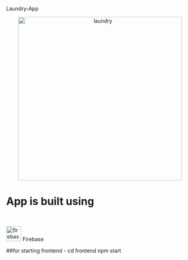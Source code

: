 Laundry-App

<div id='header' align='center'>
  <img src="https://img.freepik.com/free-vector/laundry-dry-cleaning-concept-illustration_114360-7391.jpg?w=740&t=st=1689160154~exp=1689160754~hmac=c15c2d9f3a778556641671f00cf20d2e7e024232ad70609203357033a95c286e" alt="laundry" width="440" height="440"/>
</div>

<div>
  <h1>App is built using</h1>
  <br/>
  <p>
  <img src="https://cdn.iconscout.com/icon/free/png-256/free-firebase-3521427-2944871.png" alt="firebase" width="40" height="40" />
    <span>Firebase</span>
  </p>
</div>

##for starting frontend -
cd frontend
npm start


